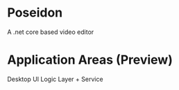 # Poseidon
A .net core based video editor 

# Application Areas (Preview)
Desktop UI
Logic Layer + Service
